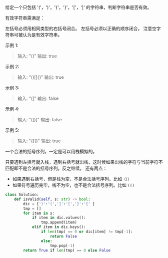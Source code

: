 给定一个只包括 '('，')'，'{'，'}'，'['，']' 的字符串，判断字符串是否有效。

有效字符串需满足：

左括号必须用相同类型的右括号闭合。
左括号必须以正确的顺序闭合。
注意空字符串可被认为是有效字符串。

示例 1:

>输入: "()"
输出: true

示例 2:

>输入: "()[]{}"
输出: true

示例 3:

>输入: "(]"
输出: false

示例 4:

>输入: "([)]"
输出: false

示例 5:

>输入: "{[]}"
输出: true

一个合法的括号序列，一定是可以用栈模拟的。

只要遇到左括号就入栈，遇到右括号就出栈，这时候如果出栈的字符与当前字符不匹配即不是合法的括号序列。反之继续。
还有两点：
- 如果遇到右括号，但是栈为空，不是合法括号序列。比如`（））`
- 如果符号遍历完毕，栈不为空，也不是合法括号序列。比如 `(()`

```python
class Solution:
    def isValid(self, s: str) -> bool:
        dic = {')':'(',']':'[','}':'{' }
        tmp = []
        for item in s:
            if item in dic.values():
                tmp.append(item)
            elif item in dic.keys():
                if len(tmp) == 0 or dic[item] != tmp[-1]:
                    return False
                else:
                    tmp.pop(-1)
        return True if len(tmp) == 0 else False
```
